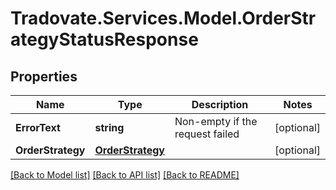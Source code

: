 # Tradovate.Services.Model.OrderStrategyStatusResponse
## Properties

Name | Type | Description | Notes
------------ | ------------- | ------------- | -------------
**ErrorText** | **string** | Non-empty if the request failed | [optional] 
**OrderStrategy** | [**OrderStrategy**](OrderStrategy.md) |  | [optional] 

[[Back to Model list]](../README.md#documentation-for-models) [[Back to API list]](../README.md#documentation-for-api-endpoints) [[Back to README]](../README.md)

